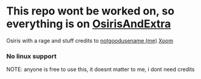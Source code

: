 # This repo wont be worked on, so everything is on [OsirisAndExtra](https://github.com/notgoodusename/OsirisAndExtra)

Osiris with a rage and stuff
credits to
[notgoodusename (me)](https://github.com/notgoodusename)
[Xoom](https://github.com/Xoom7573)

### No linux support

NOTE: anyone is free to use this, it doesnt matter to me, i dont need credits

